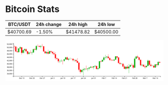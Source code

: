 # Bitcoin Stats

BTC/USDT|24h change|24h high|24h low|
|---|---|---|---|
|$40700.69|-1.50%|$41478.82|$40500.00|

<img src="./chart.svg">
